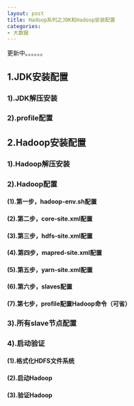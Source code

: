 ```yaml
---
layout: post
title: Hadoop系列之JDK和Hadoop安装配置
categories:
- 大数据
---
```


<div class="message">
  更新中。。。。。。
</div>

## 1.JDK安装配置

### 1).JDK解压安装

### 2).profile配置

## 2.Hadoop安装配置

### 1).Hadoop解压安装

### 2).Hadoop配置

#### (1).第一步，hadoop-env.sh配置

#### (2).第二步，core-site.xml配置

#### (3).第三步，hdfs-site.xml配置

#### (4).第四步，mapred-site.xml配置

#### (5).第五步，yarn-site.xml配置

#### (6).第六步，slaves配置

#### (7).第七步，profile配置Hadoop命令（可省）

### 3).所有slave节点配置

### 4).启动验证

#### (1).格式化HDFS文件系统

#### (2).启动Hadoop

#### (3).验证Hadoop




